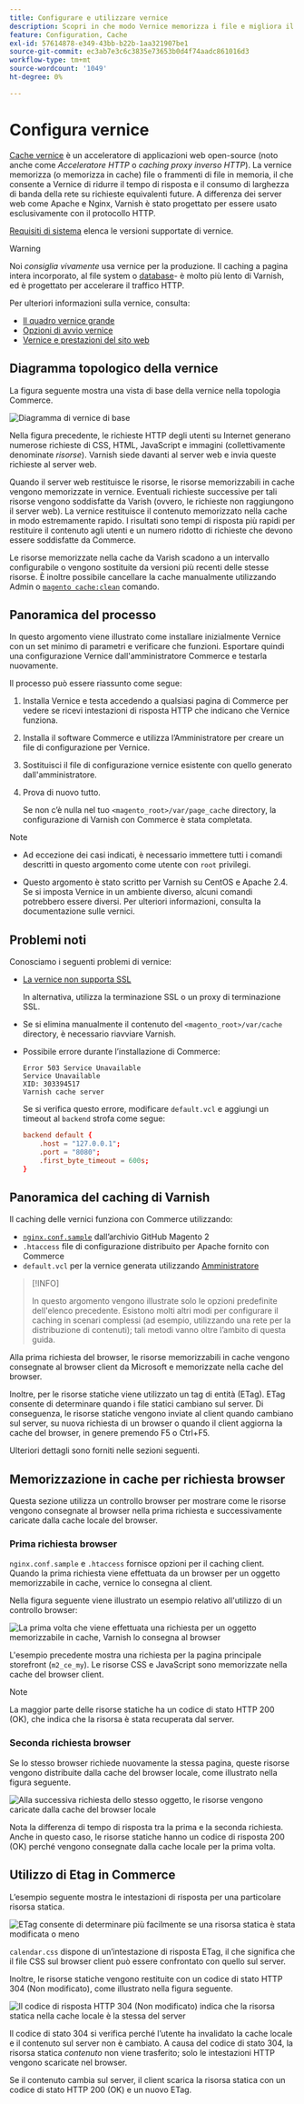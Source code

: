 ```yaml
---
title: Configurare e utilizzare vernice
description: Scopri in che modo Vernice memorizza i file e migliora il traffico HTTP.
feature: Configuration, Cache
exl-id: 57614878-e349-43bb-b22b-1aa321907be1
source-git-commit: ec3ab7e3c6c3835e73653b0d4f74aadc861016d3
workflow-type: tm+mt
source-wordcount: '1049'
ht-degree: 0%

---
```


# Configura vernice

[Cache vernice] è un acceleratore di applicazioni web open-source (noto anche come _Acceleratore HTTP_ o _caching proxy inverso HTTP_). La vernice memorizza (o memorizza in cache) file o frammenti di file in memoria, il che consente a Vernice di ridurre il tempo di risposta e il consumo di larghezza di banda della rete su richieste equivalenti future. A differenza dei server web come Apache e Nginx, Varnish è stato progettato per essere usato esclusivamente con il protocollo HTTP.

[Requisiti di sistema](../../installation/system-requirements.md) elenca le versioni supportate di vernice.

>[!WARNING]
>
>Noi _consiglia vivamente_ usa vernice per la produzione. Il caching a pagina intera incorporato, al file system o [database](https://developer.adobe.com/commerce/php/development/cache/partial/database-caching/)- è molto più lento di Varnish, ed è progettato per accelerare il traffico HTTP.

Per ulteriori informazioni sulla vernice, consulta:

- [Il quadro vernice grande]
- [Opzioni di avvio vernice]
- [Vernice e prestazioni del sito web]

## Diagramma topologico della vernice

La figura seguente mostra una vista di base della vernice nella topologia Commerce.

![Diagramma di vernice di base](../../assets/configuration/varnish-basic.png)

Nella figura precedente, le richieste HTTP degli utenti su Internet generano numerose richieste di CSS, HTML, JavaScript e immagini (collettivamente denominate _risorse_). Varnish siede davanti al server web e invia queste richieste al server web.

Quando il server web restituisce le risorse, le risorse memorizzabili in cache vengono memorizzate in vernice. Eventuali richieste successive per tali risorse vengono soddisfatte da Varish (ovvero, le richieste non raggiungono il server web). La vernice restituisce il contenuto memorizzato nella cache in modo estremamente rapido. I risultati sono tempi di risposta più rapidi per restituire il contenuto agli utenti e un numero ridotto di richieste che devono essere soddisfatte da Commerce.

Le risorse memorizzate nella cache da Varish scadono a un intervallo configurabile o vengono sostituite da versioni più recenti delle stesse risorse. È inoltre possibile cancellare la cache manualmente utilizzando Admin o [`magento cache:clean`](../cli/manage-cache.md#clean-and-flush-cache-types) comando.

## Panoramica del processo

In questo argomento viene illustrato come installare inizialmente Vernice con un set minimo di parametri e verificare che funzioni. Esportare quindi una configurazione Vernice dall&#39;amministratore Commerce e testarla nuovamente.

Il processo può essere riassunto come segue:

1. Installa Vernice e testa accedendo a qualsiasi pagina di Commerce per vedere se ricevi intestazioni di risposta HTTP che indicano che Vernice funziona.
1. Installa il software Commerce e utilizza l’Amministratore per creare un file di configurazione per Vernice.
1. Sostituisci il file di configurazione vernice esistente con quello generato dall&#39;amministratore.
1. Prova di nuovo tutto.

   Se non c’è nulla nel tuo `<magento_root>/var/page_cache` directory, la configurazione di Varnish con Commerce è stata completata.

>[!NOTE]
>
>- Ad eccezione dei casi indicati, è necessario immettere tutti i comandi descritti in questo argomento come utente con `root` privilegi.
>
>- Questo argomento è stato scritto per Varnish su CentOS e Apache 2.4. Se si imposta Vernice in un ambiente diverso, alcuni comandi potrebbero essere diversi. Per ulteriori informazioni, consulta la documentazione sulle vernici.

## Problemi noti

Conosciamo i seguenti problemi di vernice:

- [La vernice non supporta SSL]

  In alternativa, utilizza la terminazione SSL o un proxy di terminazione SSL.

- Se si elimina manualmente il contenuto del `<magento_root>/var/cache` directory, è necessario riavviare Varnish.

- Possibile errore durante l’installazione di Commerce:

  ```terminal
  Error 503 Service Unavailable
  Service Unavailable
  XID: 303394517
  Varnish cache server
  ```

  Se si verifica questo errore, modificare `default.vcl` e aggiungi un timeout al `backend` strofa come segue:

  ```conf
  backend default {
      .host = "127.0.0.1";
      .port = "8080";
      .first_byte_timeout = 600s;
  }
  ```

## Panoramica del caching di Varnish

Il caching delle vernici funziona con Commerce utilizzando:

- [`nginx.conf.sample`](https://github.com/magento/magento2/blob/2.4/nginx.conf.sample) dall’archivio GitHub Magento 2
- `.htaccess` file di configurazione distribuito per Apache fornito con Commerce
- `default.vcl` per la vernice generata utilizzando [Amministratore](../cache/configure-varnish-commerce.md)

>[!INFO]
>
>In questo argomento vengono illustrate solo le opzioni predefinite dell&#39;elenco precedente. Esistono molti altri modi per configurare il caching in scenari complessi (ad esempio, utilizzando una rete per la distribuzione di contenuti); tali metodi vanno oltre l’ambito di questa guida.

Alla prima richiesta del browser, le risorse memorizzabili in cache vengono consegnate al browser client da Microsoft e memorizzate nella cache del browser.

Inoltre, per le risorse statiche viene utilizzato un tag di entità (ETag). ETag consente di determinare quando i file statici cambiano sul server. Di conseguenza, le risorse statiche vengono inviate al client quando cambiano sul server, su nuova richiesta di un browser o quando il client aggiorna la cache del browser, in genere premendo F5 o Ctrl+F5.

Ulteriori dettagli sono forniti nelle sezioni seguenti.

## Memorizzazione in cache per richiesta browser

Questa sezione utilizza un controllo browser per mostrare come le risorse vengono consegnate al browser nella prima richiesta e successivamente caricate dalla cache locale del browser.

### Prima richiesta browser

`nginx.conf.sample` e `.htaccess` fornisce opzioni per il caching client. Quando la prima richiesta viene effettuata da un browser per un oggetto memorizzabile in cache, vernice lo consegna al client.

Nella figura seguente viene illustrato un esempio relativo all&#39;utilizzo di un controllo browser:

![La prima volta che viene effettuata una richiesta per un oggetto memorizzabile in cache, Varnish lo consegna al browser](../../assets/configuration/varnish-apache-first-visit.png)

L&#39;esempio precedente mostra una richiesta per la pagina principale storefront (`m2_ce_my`). Le risorse CSS e JavaScript sono memorizzate nella cache del browser client.

>[!NOTE]
>
>La maggior parte delle risorse statiche ha un codice di stato HTTP 200 (OK), che indica che la risorsa è stata recuperata dal server.

### Seconda richiesta browser

Se lo stesso browser richiede nuovamente la stessa pagina, queste risorse vengono distribuite dalla cache del browser locale, come illustrato nella figura seguente.

![Alla successiva richiesta dello stesso oggetto, le risorse vengono caricate dalla cache del browser locale](../../assets/configuration/varnish-apache-second-visit.png)

Nota la differenza di tempo di risposta tra la prima e la seconda richiesta. Anche in questo caso, le risorse statiche hanno un codice di risposta 200 (OK) perché vengono consegnate dalla cache locale per la prima volta.

## Utilizzo di Etag in Commerce

L’esempio seguente mostra le intestazioni di risposta per una particolare risorsa statica.

![ETag consente di determinare più facilmente se una risorsa statica è stata modificata o meno](../../assets/configuration/varnish-etag.png)

`calendar.css` dispone di un’intestazione di risposta ETag, il che significa che il file CSS sul browser client può essere confrontato con quello sul server.

Inoltre, le risorse statiche vengono restituite con un codice di stato HTTP 304 (Non modificato), come illustrato nella figura seguente.

![Il codice di risposta HTTP 304 (Non modificato) indica che la risorsa statica nella cache locale è la stessa del server](../../assets/configuration/varnish-304.png)

Il codice di stato 304 si verifica perché l’utente ha invalidato la cache locale e il contenuto sul server non è cambiato. A causa del codice di stato 304, la risorsa statica _contenuto_ non viene trasferito; solo le intestazioni HTTP vengono scaricate nel browser.

Se il contenuto cambia sul server, il client scarica la risorsa statica con un codice di stato HTTP 200 (OK) e un nuovo ETag.

<!-- Link Definitions -->

[Il quadro vernice grande]: https://www.varnish-cache.org/docs/trunk/users-guide/intro.html
[Cache vernice]: https://varnish-cache.org
[Opzioni di avvio vernice]: https://www.varnish-cache.org/docs/trunk/reference/varnishd.html#ref-varnishd-options
[Vernice e prestazioni del sito web]: https://www.varnish-cache.org/docs/trunk/users-guide/performance.html#users-performance
[La vernice non supporta SSL]: https://www.varnish-cache.org/docs/3.0/phk/ssl.html
